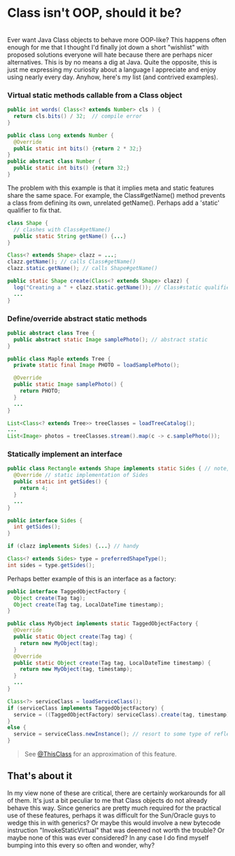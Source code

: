 # Class isn't OOP, should it be?

<br>
Ever want Java Class objects to behave more OOP-like? This happens often enough for me that I thought I'd finally jot
down a short "wishlist" with proposed solutions everyone will hate because there are perhaps nicer alternatives. This is
by no means a dig at Java. Quite the opposite, this is just me expressing my curiosity about a language I appreciate and
enjoy using nearly every day. Anyhow, here's my list (and contrived examples).

### Virtual static methods callable from a Class object
     
```java
public int words( Class<? extends Number> cls ) {
  return cls.bits() / 32;  // compile error
}

public class Long extends Number {
  @Override
  public static int bits() {return 2 * 32;}
}
public abstract class Number {
  public static int bits() {return 32;}
}
``` 
The problem with this example is that it implies meta and static features share the same space. For example, the
Class#getName() method prevents a class from defining its own, unrelated getName(). Perhaps add a 'static' qualifier
to fix that.

```java
class Shape {
  // clashes with Class#getName()
  public static String getName() {...}
}

Class<? extends Shape> clazz = ...;
clazz.getName(); // calls Class#getName()
clazz.static.getName(); // calls Shape#getName()

public static Shape create(Class<? extends Shape> clazz) {
  log("Creating a " + clazz.static.getName()); // Class#static qualifies user-defined static features
  ...
}
```

### Define/override abstract static methods

```java
public abstract class Tree {
  public abstract static Image samplePhoto(); // abstract static   
}

public class Maple extends Tree {
  private static final Image PHOTO = loadSamplePhoto();

  @Override
  public static Image samplePhoto() {
    return PHOTO;
  }
  ...
}

List<Class<? extends Tree>> treeClasses = loadTreeCatalog();
...
List<Image> photos = treeClasses.stream().map(c -> c.samplePhoto());
```

### Statically implement an interface
```java
public class Rectangle extends Shape implements static Sides { // note, "implements static"
  @Override // static implementation of Sides
  public static int getSides() {
    return 4;
  }
  ...
}

public interface Sides {
  int getSides();
}

if (clazz implements Sides) {...} // handy

Class<? extends Sides> type = preferredShapeType();
int sides = type.getSides();
```
Perhaps better example of this is an interface as a factory:

```java
public interface TaggedObjectFactory {
  Object create(Tag tag);
  Object create(Tag tag, LocalDateTime timestamp);
}

public class MyObject implements static TaggedObjectFactory {
  @Override
  public static Object create(Tag tag) {
    return new MyObject(tag);
  }
  @Override
  public static Object create(Tag tag, LocalDateTime timestamp) {
    return new MyObject(tag, timestamp);
  }
  ...
}

Class<?> serviceClass = loadServiceClass();
if (serviceClass implements TaggedObjectFactory) {
  service = ((TaggedObjectFactory) serviceClass).create(tag, timestamp);
}
else {
  service = serviceClass.newInstance(); // resort to some type of reflective construction
}
```
>See [@ThisClass](https://github.com/manifold-systems/manifold/blob/master/manifold-deps-parent/manifold-ext/README.md#smart-static-methods-with-thisclass)
for an approximation of this feature.

## That's about it
In my view none of these are critical, there are certainly workarounds for all of them. It's just a bit peculiar
to me that Class objects do not already behave this way. Since generics are pretty much required for the practical use
of these features, perhaps it was difficult for the Sun/Oracle guys to wedge this in with generics? Or maybe this would
involve a new bytecode instruction "InvokeStaticVirtual" that was deemed not worth the trouble? Or maybe none of this
was ever considered? In any case I do find myself bumping into this every so often and wonder, why?